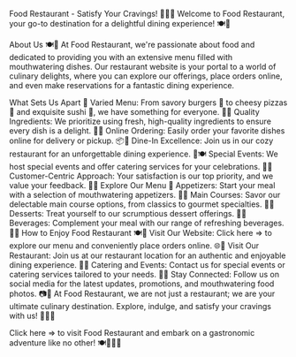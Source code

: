 Food Restaurant - Satisfy Your Cravings! 🍔🍕🍣
Welcome to Food Restaurant, your go-to destination for a delightful dining experience! 🍽️🍷

About Us 🍽️🍴
At Food Restaurant, we're passionate about food and dedicated to providing you with an extensive menu filled with mouthwatering dishes. Our restaurant website is your portal to a world of culinary delights, where you can explore our offerings, place orders online, and even make reservations for a fantastic dining experience.

What Sets Us Apart 🌟
Varied Menu: From savory burgers 🍔 to cheesy pizzas 🍕 and exquisite sushi 🍣, we have something for everyone. 🍱🍟
Quality Ingredients: We prioritize using fresh, high-quality ingredients to ensure every dish is a delight. 🌽🍅
Online Ordering: Easily order your favorite dishes online for delivery or pickup. 📦🚗
Dine-In Excellence: Join us in our cozy restaurant for an unforgettable dining experience. 🏡🍽️
Special Events: We host special events and offer catering services for your celebrations. 🎉🎈
Customer-Centric Approach: Your satisfaction is our top priority, and we value your feedback. 📝🤝
Explore Our Menu 📜
Appetizers: Start your meal with a selection of mouthwatering appetizers. 🍤🍟
Main Courses: Savor our delectable main course options, from classics to gourmet specialties. 🍝🍛
Desserts: Treat yourself to our scrumptious dessert offerings. 🍰🍨
Beverages: Complement your meal with our range of refreshing beverages. 🍹🥤
How to Enjoy Food Restaurant 🍽️🎉
Visit Our Website: Click here => to explore our menu and conveniently place orders online. 🌐📲
Visit Our Restaurant: Join us at our restaurant location for an authentic and enjoyable dining experience. 🏡🚗
Catering and Events: Contact us for special events or catering services tailored to your needs. 🎈🎊
Stay Connected: Follow us on social media for the latest updates, promotions, and mouthwatering food photos. 📷📢
At Food Restaurant, we are not just a restaurant; we are your ultimate culinary destination. Explore, indulge, and satisfy your cravings with us! 🍴🌟🎉

Click here => to visit Food Restaurant and embark on a gastronomic adventure like no other! 🍽️🥂🍰🌮
